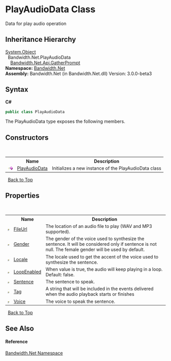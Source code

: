 ﻿# PlayAudioData Class
 

Data for play audio operation


## Inheritance Hierarchy
<a href="http://msdn2.microsoft.com/en-us/library/e5kfa45b" target="_blank">System.Object</a><br />&nbsp;&nbsp;Bandwidth.Net.PlayAudioData<br />&nbsp;&nbsp;&nbsp;&nbsp;<a href ="T_Bandwidth_Net_Api_GatherPrompt.md">Bandwidth.Net.Api.GatherPrompt</a><br />
**Namespace:**&nbsp;<a href ="N_Bandwidth_Net.md">Bandwidth.Net</a><br />**Assembly:**&nbsp;Bandwidth.Net (in Bandwidth.Net.dll) Version: 3.0.0-beta3

## Syntax

**C#**<br />
``` C#
public class PlayAudioData
```

The PlayAudioData type exposes the following members.


## Constructors
&nbsp;<table><tr><th></th><th>Name</th><th>Description</th></tr><tr><td>![Public method](media/pubmethod.gif "Public method")</td><td><a href ="M_Bandwidth_Net_PlayAudioData__ctor.md">PlayAudioData</a></td><td>
Initializes a new instance of the PlayAudioData class</td></tr></table>&nbsp;
<a href="#playaudiodata-class">Back to Top</a>

## Properties
&nbsp;<table><tr><th></th><th>Name</th><th>Description</th></tr><tr><td>![Public property](media/pubproperty.gif "Public property")</td><td><a href ="P_Bandwidth_Net_PlayAudioData_FileUrl.md">FileUrl</a></td><td>
The location of an audio file to play (WAV and MP3 supported).</td></tr><tr><td>![Public property](media/pubproperty.gif "Public property")</td><td><a href ="P_Bandwidth_Net_PlayAudioData_Gender.md">Gender</a></td><td>
The gender of the voice used to synthesize the sentence. It will be considered only if sentence is not null. The female gender will be used by default.</td></tr><tr><td>![Public property](media/pubproperty.gif "Public property")</td><td><a href ="P_Bandwidth_Net_PlayAudioData_Locale.md">Locale</a></td><td>
The locale used to get the accent of the voice used to synthesize the sentence.</td></tr><tr><td>![Public property](media/pubproperty.gif "Public property")</td><td><a href ="P_Bandwidth_Net_PlayAudioData_LoopEnabled.md">LoopEnabled</a></td><td>
When value is true, the audio will keep playing in a loop. Default: false.</td></tr><tr><td>![Public property](media/pubproperty.gif "Public property")</td><td><a href ="P_Bandwidth_Net_PlayAudioData_Sentence.md">Sentence</a></td><td>
The sentence to speak.</td></tr><tr><td>![Public property](media/pubproperty.gif "Public property")</td><td><a href ="P_Bandwidth_Net_PlayAudioData_Tag.md">Tag</a></td><td>
A string that will be included in the events delivered when the audio playback starts or finishes</td></tr><tr><td>![Public property](media/pubproperty.gif "Public property")</td><td><a href ="P_Bandwidth_Net_PlayAudioData_Voice.md">Voice</a></td><td>
The voice to speak the sentence.</td></tr></table>&nbsp;
<a href="#playaudiodata-class">Back to Top</a>

## See Also


#### Reference
<a href ="N_Bandwidth_Net.md">Bandwidth.Net Namespace</a><br />
